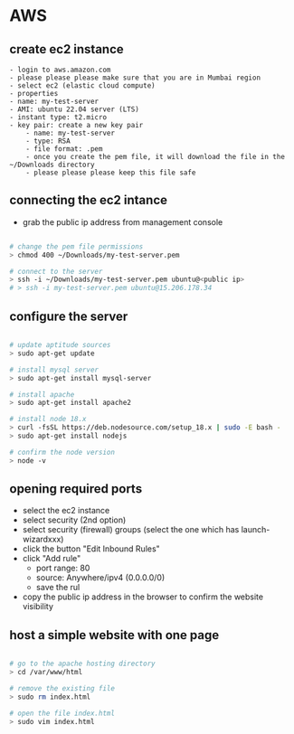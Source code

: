 # AWS

## create ec2 instance

    - login to aws.amazon.com
    - please please please make sure that you are in Mumbai region
    - select ec2 (elastic cloud compute)
    - properties
    - name: my-test-server
    - AMI: ubuntu 22.04 server (LTS)
    - instant type: t2.micro
    - key pair: create a new key pair
        - name: my-test-server
        - type: RSA
        - file format: .pem
        - once you create the pem file, it will download the file in the ~/Downloads directory
        - please please please keep this file safe

## connecting the ec2 intance

- grab the public ip address from management console

```bash

# change the pem file permissions
> chmod 400 ~/Downloads/my-test-server.pem

# connect to the server
> ssh -i ~/Downloads/my-test-server.pem ubuntu@<public ip>
# > ssh -i my-test-server.pem ubuntu@15.206.178.34

```

## configure the server

```bash

# update aptitude sources
> sudo apt-get update

# install mysql server
> sudo apt-get install mysql-server

# install apache
> sudo apt-get install apache2

# install node 18.x
> curl -fsSL https://deb.nodesource.com/setup_18.x | sudo -E bash -
> sudo apt-get install nodejs

# confirm the node version
> node -v

```

## opening required ports

- select the ec2 instance
- select security (2nd option)
- select security (firewall) groups (select the one which has launch-wizardxxx)
- click the button "Edit Inbound Rules"
- click "Add rule"
  - port range: 80
  - source: Anywhere/ipv4 (0.0.0.0/0)
  - save the rul
- copy the public ip address in the browser to confirm the website visibility

## host a simple website with one page

```bash

# go to the apache hosting directory
> cd /var/www/html

# remove the existing file
> sudo rm index.html

# open the file index.html
> sudo vim index.html

```
